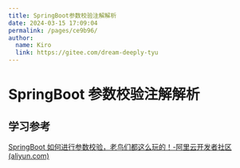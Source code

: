 ```yaml
---
title: SpringBoot参数校验注解解析
date: 2024-03-15 17:09:04
permalink: /pages/ce9b96/
author: 
  name: Kiro
  link: https://gitee.com/dream-deeply-tyu
---
```

# SpringBoot 参数校验注解解析







## 学习参考

[SpringBoot 如何进行参数校验，老鸟们都这么玩的！-阿里云开发者社区 (aliyun.com)](https://developer.aliyun.com/article/786719)